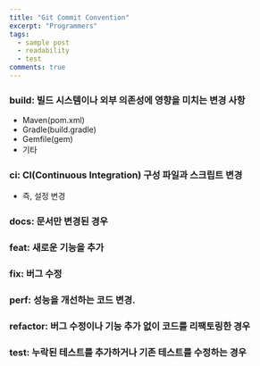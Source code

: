 ```yaml
---
title: "Git Commit Convention"
excerpt: "Programmers"
tags: 
  - sample post
  - readability
  - test
comments: true
---
```


### build: 빌드 시스템이나 외부 의존성에 영향을 미치는 변경 사항
- Maven(pom.xml)
- Gradle(build.gradle)
- Gemfile(gem)
- 기타

### ci: CI(Continuous Integration) 구성 파일과 스크립트 변경
- 즉, 설정 변경

### docs: 문서만 변경된 경우

### feat: 새로운 기능을 추가

### fix: 버그 수정

### perf: 성능을 개선하는 코드 변경.

### refactor: 버그 수정이나 기능 추가 없이 코드를 리팩토링한 경우

### test: 누락된 테스트를 추가하거나 기존 테스트를 수정하는 경우